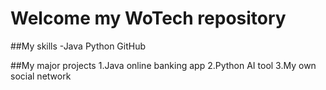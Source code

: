 # Welcome my WoTech repository

##My skills
-Java
Python
GitHub

##My major projects
1.Java online banking app
2.Python AI tool
3.My own social network
